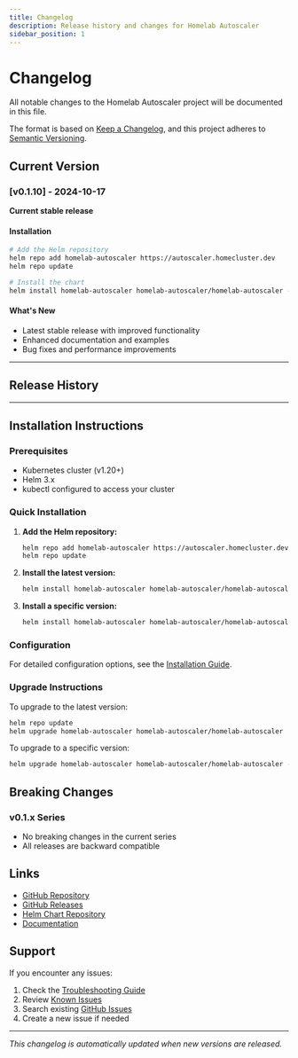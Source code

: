 ```yaml
---
title: Changelog
description: Release history and changes for Homelab Autoscaler
sidebar_position: 1
---
```


# Changelog

All notable changes to the Homelab Autoscaler project will be documented in this file.

The format is based on [Keep a Changelog](https://keepachangelog.com/en/1.0.0/),
and this project adheres to [Semantic Versioning](https://semver.org/spec/v2.0.0.html).

## Current Version

### [v0.1.10] - 2024-10-17

**Current stable release**

#### Installation

```bash
# Add the Helm repository
helm repo add homelab-autoscaler https://autoscaler.homecluster.dev
helm repo update

# Install the chart
helm install homelab-autoscaler homelab-autoscaler/homelab-autoscaler --version 0.1.10
```

#### What's New
- Latest stable release with improved functionality
- Enhanced documentation and examples
- Bug fixes and performance improvements

---

## Release History



---

## Installation Instructions

### Prerequisites
- Kubernetes cluster (v1.20+)
- Helm 3.x
- kubectl configured to access your cluster

### Quick Installation

1. **Add the Helm repository:**
   ```bash
   helm repo add homelab-autoscaler https://autoscaler.homecluster.dev
   helm repo update
   ```

2. **Install the latest version:**
   ```bash
   helm install homelab-autoscaler homelab-autoscaler/homelab-autoscaler
   ```

3. **Install a specific version:**
   ```bash
   helm install homelab-autoscaler homelab-autoscaler/homelab-autoscaler --version 0.1.10
   ```

### Configuration

For detailed configuration options, see the [Installation Guide](../getting-started/installation.md).

### Upgrade Instructions

To upgrade to the latest version:

```bash
helm repo update
helm upgrade homelab-autoscaler homelab-autoscaler/homelab-autoscaler
```

To upgrade to a specific version:

```bash
helm upgrade homelab-autoscaler homelab-autoscaler/homelab-autoscaler --version 0.1.10
```

## Breaking Changes

### v0.1.x Series
- No breaking changes in the current series
- All releases are backward compatible

## Links

- [GitHub Repository](https://github.com/homecluster-dev/homelab-autoscaler)
- [GitHub Releases](https://github.com/homecluster-dev/homelab-autoscaler/releases)
- [Helm Chart Repository](https://autoscaler.homecluster.dev)
- [Documentation](https://autoscaler.homecluster.dev/docs)

## Support

If you encounter any issues:

1. Check the [Troubleshooting Guide](../troubleshooting/debugging-guide.md)
2. Review [Known Issues](../troubleshooting/known-issues.md)
3. Search existing [GitHub Issues](https://github.com/homecluster-dev/homelab-autoscaler/issues)
4. Create a new issue if needed

---

*This changelog is automatically updated when new versions are released.*